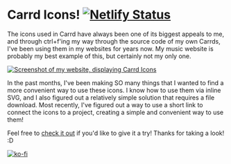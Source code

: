 # Carrd Icons! [![Netlify Status](https://api.netlify.com/api/v1/badges/2d5e7c9a-e892-4a61-b5d3-4185a830fae3/deploy-status)](https://app.netlify.com/sites/carrd-icons/deploys)

The icons used in Carrd have always been one of its biggest appeals to me, and through ctrl+f'ing my way through the source code of my own Carrds, I've been using them in my websites for years now. My music website is probably my best example of this, but certainly not my only one.

[![Screenshot of my website, displaying Carrd Icons](https://files.catbox.moe/o2wf16.png)](https://baileylockheart.neocities.org/)

In the past months, I've been making SO many things that I wanted to find a more convenient way to use these icons. I know how to use them via inline SVG, and I also figured out a relatively simple solution that requires a file download. Most recently, I've figured out a way to use a short link to connect the icons to a project, creating a simple and convenient way to use them!

Feel free to [check it out](https://carrd-icons.netlify.app) if you'd like to give it a try! Thanks for taking a look! :D

[![ko-fi](https://ko-fi.com/img/githubbutton_sm.svg)](https://ko-fi.com/O5O518XBJA)
